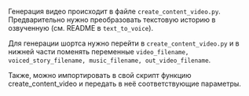 Генерация видео происходит в файле `create_content_video.py`. Предварительно нужно преобразовать текстовую историю
в озвученную (см. README в `text_to_voice`).

Для генерации шортса нужно перейти в `create_content_video.py` и в нижней части поменять переменные
`video_filename, voiced_story_filename, music_filename, out_video_filename`.

Также, можно импортировать в свой скрипт функцию create_content_video и передать в неё соответствующие параметры.